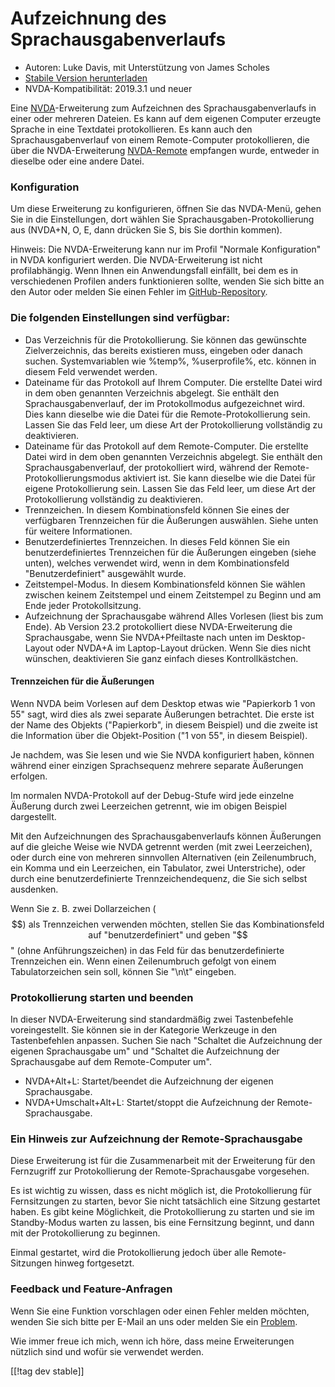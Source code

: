 # Aufzeichnung des Sprachausgabenverlaufs #

* Autoren: Luke Davis, mit Unterstützung von James Scholes
* [Stabile Version herunterladen][1]
* NVDA-Kompatibilität: 2019.3.1 und neuer

Eine [NVDA](https://nvaccess.org/)-Erweiterung zum Aufzeichnen des
Sprachausgabenverlaufs in einer oder mehreren Dateien. Es kann auf dem
eigenen Computer erzeugte Sprache in eine Textdatei protokollieren. Es kann
auch den Sprachausgabenverlauf von einem Remote-Computer protokollieren, die
über die NVDA-Erweiterung [NVDA-Remote](https://nvdaremote.com/) empfangen
wurde, entweder in dieselbe oder eine andere Datei.

### Konfiguration

Um diese Erweiterung zu konfigurieren, öffnen Sie das NVDA-Menü, gehen Sie
in die Einstellungen, dort wählen Sie Sprachausgaben-Protokollierung aus
(NVDA+N, O, E, dann drücken Sie S, bis Sie dorthin kommen).

Hinweis: Die NVDA-Erweiterung kann nur im Profil "Normale Konfiguration" in
NVDA konfiguriert werden. Die NVDA-Erweiterung ist nicht
profilabhängig. Wenn Ihnen ein Anwendungsfall einfällt, bei dem es in
verschiedenen Profilen anders funktionieren sollte, wenden Sie sich bitte an
den Autor oder melden Sie einen Fehler im [GitHub-Repository][2].

### Die folgenden Einstellungen sind verfügbar:

* Das Verzeichnis für die Protokollierung. Sie können das gewünschte
  Zielverzeichnis, das bereits existieren muss, eingeben oder danach
  suchen. Systemvariablen wie %temp%, %userprofile%, etc. können in diesem
  Feld verwendet werden.
* Dateiname für das Protokoll auf Ihrem Computer. Die erstellte Datei wird
  in dem oben genannten Verzeichnis abgelegt. Sie enthält den
  Sprachausgabenverlauf, der im Protokollmodus aufgezeichnet wird. Dies kann
  dieselbe wie die Datei für die Remote-Protokollierung sein. Lassen Sie das
  Feld leer, um diese Art der Protokollierung vollständig zu deaktivieren.
* Dateiname für das Protokoll auf dem Remote-Computer. Die erstellte Datei
  wird in dem oben genannten Verzeichnis abgelegt. Sie enthält den
  Sprachausgabenverlauf, der protokolliert wird, während der
  Remote-Protokollierungsmodus aktiviert ist. Sie kann dieselbe wie die
  Datei für eigene Protokollierung sein. Lassen Sie das Feld leer, um diese
  Art der Protokollierung vollständig zu deaktivieren.
* Trennzeichen. In diesem Kombinationsfeld können Sie eines der verfügbaren
  Trennzeichen für die Äußerungen auswählen. Siehe unten für weitere
  Informationen.
* Benutzerdefiniertes Trennzeichen. In dieses Feld können Sie ein
  benutzerdefiniertes Trennzeichen für die Äußerungen eingeben (siehe
  unten), welches verwendet wird, wenn in dem Kombinationsfeld
  "Benutzerdefiniert" ausgewählt wurde.
* Zeitstempel-Modus. In diesem Kombinationsfeld können Sie wählen zwischen
  keinem Zeitstempel und einem Zeitstempel zu Beginn und am Ende jeder
  Protokollsitzung.
* Aufzeichnung der Sprachausgabe während Alles Vorlesen (liest bis zum
  Ende). Ab Version 23.2 protokolliert diese NVDA-Erweiterung die
  Sprachausgabe, wenn Sie NVDA+Pfeiltaste nach unten im Desktop-Layout oder
  NVDA+A im Laptop-Layout drücken. Wenn Sie dies nicht wünschen,
  deaktivieren Sie ganz einfach dieses Kontrollkästchen.

#### Trennzeichen für die Äußerungen

Wenn NVDA beim Vorlesen auf dem Desktop etwas wie "Papierkorb 1 von 55"
sagt, wird dies als zwei separate Äußerungen betrachtet.  Die erste ist der
Name des Objekts ("Papierkorb", in diesem Beispiel) und die zweite ist die
Information über die Objekt-Position ("1 von 55", in diesem Beispiel).

Je nachdem, was Sie lesen und wie Sie NVDA konfiguriert haben, können
während einer einzigen Sprachsequenz mehrere separate Äußerungen erfolgen.

Im normalen NVDA-Protokoll auf der Debug-Stufe wird jede einzelne Äußerung
durch zwei Leerzeichen getrennt, wie im obigen Beispiel dargestellt.

Mit den Aufzeichnungen des Sprachausgabenverlaufs können Äußerungen auf die
gleiche Weise wie NVDA getrennt werden (mit zwei Leerzeichen), oder durch
eine von mehreren sinnvollen Alternativen (ein Zeilenumbruch, ein Komma und
ein Leerzeichen, ein Tabulator, zwei Unterstriche), oder durch eine
benutzerdefinierte Trennzeichendequenz, die Sie sich selbst ausdenken.

Wenn Sie z. B. zwei Dollarzeichen ($$) als Trennzeichen verwenden möchten,
stellen Sie das Kombinationsfeld auf "benutzerdefiniert" und geben "$$"
(ohne Anführungszeichen) in das Feld für das benutzerdefinierte Trennzeichen
ein. Wenn einen Zeilenumbruch gefolgt von einem Tabulatorzeichen sein soll,
können Sie "\n\t" eingeben.

### Protokollierung starten und beenden

In dieser NVDA-Erweiterung sind standardmäßig zwei Tastenbefehle
voreingestellt. Sie können sie in der Kategorie Werkzeuge in den
Tastenbefehlen anpassen. Suchen Sie nach "Schaltet die Aufzeichnung der
eigenen Sprachausgabe um" und "Schaltet die Aufzeichnung der Sprachausgabe
auf dem Remote-Computer um".

* NVDA+Alt+L: Startet/beendet die Aufzeichnung der eigenen Sprachausgabe.
* NVDA+Umschalt+Alt+L: Startet/stoppt die Aufzeichnung der
  Remote-Sprachausgabe.

### Ein Hinweis zur Aufzeichnung der Remote-Sprachausgabe

Diese Erweiterung ist für die Zusammenarbeit mit der Erweiterung für den
Fernzugriff zur Protokollierung der Remote-Sprachausgabe vorgesehen.

Es ist wichtig zu wissen, dass es nicht möglich ist, die Protokollierung für
Fernsitzungen zu starten, bevor Sie nicht tatsächlich eine Sitzung gestartet
haben.  Es gibt keine Möglichkeit, die Protokollierung zu starten und sie im
Standby-Modus warten zu lassen, bis eine Fernsitzung beginnt, und dann mit
der Protokollierung zu beginnen.

Einmal gestartet, wird die Protokollierung jedoch über alle Remote-Sitzungen
hinweg fortgesetzt.

### Feedback und Feature-Anfragen

Wenn Sie eine Funktion vorschlagen oder einen Fehler melden möchten, wenden
Sie sich bitte per E-Mail an uns oder melden Sie ein [Problem][2].

Wie immer freue ich mich, wenn ich höre, dass meine Erweiterungen nützlich
sind und wofür sie verwendet werden.

[[!tag dev stable]]

[1]: https://www.nvaccess.org/addonStore/legacy?file=speechLogger

[2]: https://github.com/opensourcesys/speechLogger/issues/new
